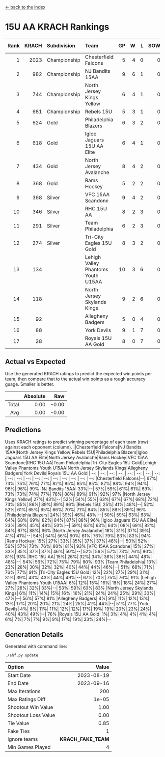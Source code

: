 [<- back to the index](readme.md)
# 15U AA KRACH Rankings
Rank|KRACH|Subdivision|Team|GP|W|L|SOW|SOL|T|SoS|Exp Wins|Win Diff
---:|---:|:---|:---|---:|---:|---:|---:|---:|---:|---:|---:|---:
1|2023|Championship|Chesterfield Falcons|5|4|0|0|0|1|371|4.8|-0.0
2|982|Championship|NJ Bandits 15AA|9|6|1|0|0|2|373|7.7|0.0
3|744|Championship|North Jersey Kings Yellow|6|4|1|0|0|1|340|4.9|0.0
4|681|Championship|Rebels 15U|5|3|1|0|0|1|567|3.8|-0.0
5|624|Gold|Philadelphia Blazers|6|3|2|0|0|1|515|3.9|0.0
6|618|Gold|Igloo Jaguars 15U AA Elite|6|4|1|0|0|1|259|4.9|0.0
7|434|Gold|North Jersey Avalanche|8|4|2|0|0|2|358|5.7|0.0
8|368|Gold|Rams Hockey|5|2|2|0|0|1|673|2.8|-0.0
9|368|Silver|VFC 15AA Scandone|9|4|2|0|0|3|469|6.5|-0.0
10|346|Silver|RHC 15U AA|8|2|3|0|0|3|484|4.6|0.0
11|291|Silver|Team Philadelphia|6|2|3|0|0|1|487|2.9|0.0
12|274|Silver|Tri-City Eagles 15U Gold|8|3|2|0|0|3|258|5.6|0.0
13|134||Lehigh Valley Phantoms Youth U15AA|10|3|6|0|0|1|349|3.9|0.0
14|118||North Jersey Skylands Kings|9|2|6|0|0|1|450|2.9|0.0
15|92||Allegheny Badgers|5|0|4|0|0|1|807|0.8|-0.0
16|88||York Devils|9|1|7|0|0|1|471|1.9|0.0
17|28||Royals 15U AA Gold|8|0|7|0|0|1|305|0.9|0.0

## Actual vs Expected
Use the generated KRACH ratings to predict the expected win points per team, then compare that to the actual win points as a rough accuracy guage. Smaller is better.

||Absolute|Raw
|---:|---:|---:
|Total|0.00|-0.00
|Avg|0.00|-0.00

## Predictions
Uses KRACH ratings to predict winning percentage of each team (row) against each opponent (column).
||Chesterfield Falcons|NJ Bandits 15AA|North Jersey Kings Yellow|Rebels 15U|Philadelphia Blazers|Igloo Jaguars 15U AA Elite|North Jersey Avalanche|Rams Hockey|VFC 15AA Scandone|RHC 15U AA|Team Philadelphia|Tri-City Eagles 15U Gold|Lehigh Valley Phantoms Youth U15AA|North Jersey Skylands Kings|Allegheny Badgers|York Devils|Royals 15U AA Gold
| --: | --: | --: | --: | --: | --: | --: | --: | --: | --: | --: | --: | --: | --: | --: | --: | --: | --: 
|Chesterfield Falcons|--| 67%| 73%| 75%| 76%| 77%| 82%| 85%| 85%| 85%| 87%| 88%| 94%| 94%| 96%| 96%| 99%
|NJ Bandits 15AA| 33%|--| 57%| 59%| 61%| 61%| 69%| 73%| 73%| 74%| 77%| 78%| 88%| 89%| 91%| 92%| 97%
|North Jersey Kings Yellow| 27%| 43%|--| 52%| 54%| 55%| 63%| 67%| 67%| 68%| 72%| 73%| 85%| 86%| 89%| 89%| 96%
|Rebels 15U| 25%| 41%| 48%|--| 52%| 52%| 61%| 65%| 65%| 66%| 70%| 71%| 84%| 85%| 88%| 89%| 96%
|Philadelphia Blazers| 24%| 39%| 46%| 48%|--| 50%| 59%| 63%| 63%| 64%| 68%| 69%| 82%| 84%| 87%| 88%| 96%
|Igloo Jaguars 15U AA Elite| 23%| 39%| 45%| 48%| 50%|--| 59%| 63%| 63%| 64%| 68%| 69%| 82%| 84%| 87%| 88%| 96%
|North Jersey Avalanche| 18%| 31%| 37%| 39%| 41%| 41%|--| 54%| 54%| 56%| 60%| 61%| 76%| 79%| 83%| 83%| 94%
|Rams Hockey| 15%| 27%| 33%| 35%| 37%| 37%| 46%|--| 50%| 52%| 56%| 57%| 73%| 76%| 80%| 81%| 93%
|VFC 15AA Scandone| 15%| 27%| 33%| 35%| 37%| 37%| 46%| 50%|--| 52%| 56%| 57%| 73%| 76%| 80%| 81%| 93%
|RHC 15U AA| 15%| 26%| 32%| 34%| 36%| 36%| 44%| 48%| 48%|--| 54%| 56%| 72%| 75%| 79%| 80%| 93%
|Team Philadelphia| 13%| 23%| 28%| 30%| 32%| 32%| 40%| 44%| 44%| 46%|--| 51%| 68%| 71%| 76%| 77%| 91%
|Tri-City Eagles 15U Gold| 12%| 22%| 27%| 29%| 31%| 31%| 39%| 43%| 43%| 44%| 49%|--| 67%| 70%| 75%| 76%| 91%
|Lehigh Valley Phantoms Youth U15AA|  6%| 12%| 15%| 16%| 18%| 18%| 24%| 27%| 27%| 28%| 32%| 33%|--| 53%| 59%| 60%| 83%
|North Jersey Skylands Kings|  6%| 11%| 14%| 15%| 16%| 16%| 21%| 24%| 24%| 25%| 29%| 30%| 47%|--| 56%| 57%| 81%
|Allegheny Badgers|  4%|  9%| 11%| 12%| 13%| 13%| 17%| 20%| 20%| 21%| 24%| 25%| 41%| 44%|--| 51%| 77%
|York Devils|  4%|  8%| 11%| 11%| 12%| 12%| 17%| 19%| 19%| 20%| 23%| 24%| 40%| 43%| 49%|--| 76%
|Royals 15U AA Gold|  1%|  3%|  4%|  4%|  4%|  4%|  6%|  7%|  7%|  7%|  9%|  9%| 17%| 19%| 23%| 24%|--

## Generation Details

Generated with command line:
```
./ahf.py update
```

| Option | Value |
| :----- | ----: |
| Start Date | 2023-08-19 |
| End Date | 2023-09-16 |
| Max Iterations | 200 |
| Max Ratings Diff | 1e-05 |
| Shootout Win Value | 1.00 |
| Shootout Loss Value | 0.00 |
| Tie Value | 0.85 |
| Fake Ties | 1 |
| Ignore teams | __KRACH_FAKE_TEAM__ |
| Min Games Played | 4 |

